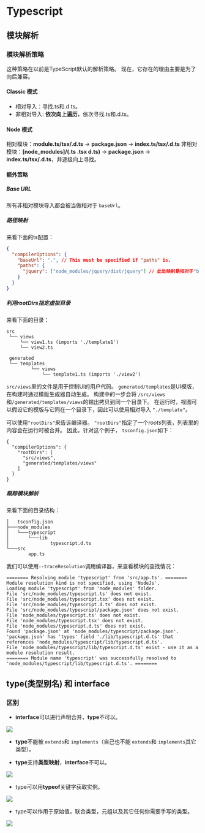 # Typescript

## 模块解析

### 模块解析策略

这种策略在以前是TypeScript默认的解析策略。 现在，它存在的理由主要是为了向后兼容。

#### Classic 模式

- 相对导入：寻找.ts和.d.ts。
- 非相对导入: **依次向上遍历**，依次寻找.ts和.d.ts。

#### Node 模式
相对模块：**module.ts/tsx/.d.ts** -> **package.json** -> **index.ts/tsx/.d.ts**
非相对模块：**[node_modules]/(.ts .tsx d.ts)** -> **package.json** ->  **index.ts/tsx/.d.ts**，并逐级向上寻找。

#### 额外策略

##### Base URL

 所有非相对模块导入都会被当做相对于 `baseUrl`。

##### 路径映射

来看下面的ts配置：

```json
{
  "compilerOptions": {
    "baseUrl": ".", // This must be specified if "paths" is.
    "paths": {
      "jquery": ["node_modules/jquery/dist/jquery"] // 此处映射是相对于"baseUrl"
    }
  }
}
```

##### 利用**rootDirs**指定虚拟目录

来看下面的目录：

```tree
src
 └── views
     └── view1.ts (imports './template1')
     └── view2.ts

 generated
 └── templates
         └── views
             └── template1.ts (imports './view2')
```

`src/views`里的文件是用于控制UI的用户代码。 `generated/templates`是UI模版，在构建时通过模版生成器自动生成。 构建中的一步会将 `/src/views`和`/generated/templates/views`的输出拷贝到同一个目录下。 在运行时，视图可以假设它的模版与它同在一个目录下，因此可以使用相对导入 `"./template"`。

可以使用`"rootDirs"`来告诉编译器。 `"rootDirs"`指定了一个*roots*列表，列表里的内容会在运行时被合并。 因此，针对这个例子， `tsconfig.json`如下：

```tree
{
  "compilerOptions": {
    "rootDirs": [
      "src/views",
      "generated/templates/views"
    ]
  }
}
```

##### 跟踪模块解析

来看下面的目录结构：

```tree
│   tsconfig.json
├───node_modules
│   └───typescript
│       └───lib
│               typescript.d.ts
└───src
        app.ts
```

我们可以使用`--traceResolution`调用编译器，来查看模块的查找情况：

```shell
======== Resolving module 'typescript' from 'src/app.ts'. ========
Module resolution kind is not specified, using 'NodeJs'.
Loading module 'typescript' from 'node_modules' folder.
File 'src/node_modules/typescript.ts' does not exist.
File 'src/node_modules/typescript.tsx' does not exist.
File 'src/node_modules/typescript.d.ts' does not exist.
File 'src/node_modules/typescript/package.json' does not exist.
File 'node_modules/typescript.ts' does not exist.
File 'node_modules/typescript.tsx' does not exist.
File 'node_modules/typescript.d.ts' does not exist.
Found 'package.json' at 'node_modules/typescript/package.json'.
'package.json' has 'types' field './lib/typescript.d.ts' that references 'node_modules/typescript/lib/typescript.d.ts'.
File 'node_modules/typescript/lib/typescript.d.ts' exist - use it as a module resolution result.
======== Module name 'typescript' was successfully resolved to 'node_modules/typescript/lib/typescript.d.ts'. ========
```

## type(类型别名) 和 interface

### 区别

- **interface**可以进行声明合并，**type**不可以。

![](http://cdn.yuzzl.top/blog/20201124205226.png)

- **type**不能被 `extends`和 `implements`（自己也不能 `extends`和 `implements`其它类型）。

- **type**支持**类型映射**，**interface**不可以。

![](http://cdn.yuzzl.top/blog/20201124211133.png)

- type可以用**typeof**关键字获取实例。

![](http://cdn.yuzzl.top/blog/20201124211546.png)

- type可以作用于原始值，联合类型，元组以及其它任何你需要手写的类型。

![](http://cdn.yuzzl.top/blog/20201124212624.png)